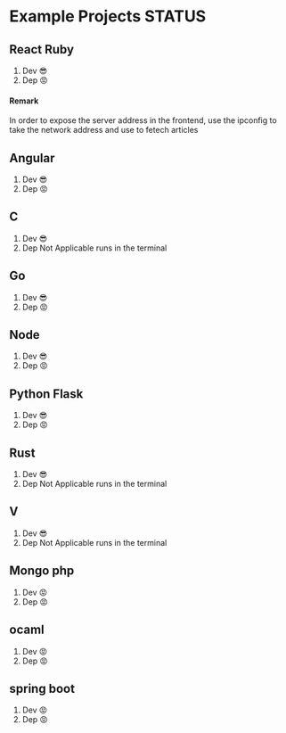 # Example Projects STATUS

## React Ruby

1. Dev 😎
2. Dep 😡
<h4>Remark</h4>
<p>In order to expose the server address in the frontend, use the ipconfig to take the network address and use to fetech articles</p>

## Angular

1. Dev 😎
2. Dep 😡

## C

1. Dev 😎
2. Dep Not Applicable runs in the terminal

## Go

1. Dev 😎
2. Dep 😡

## Node

1. Dev 😎
2. Dep 😡

## Python Flask

1. Dev 😎
2. Dep 😡

## Rust

1. Dev 😎
2. Dep Not Applicable runs in the terminal

## V

1. Dev 😎
2. Dep Not Applicable runs in the terminal

## Mongo php

1. Dev 😡
2. Dep 😡

## ocaml

1. Dev 😡
2. Dep 😡

## spring boot

1. Dev 😡
2. Dep 😡
